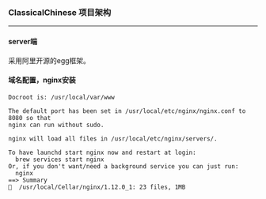 ### ClassicalChinese 项目架构

---

#### server端

采用阿里开源的egg框架。

#### 域名配置，nginx安装

```
Docroot is: /usr/local/var/www

The default port has been set in /usr/local/etc/nginx/nginx.conf to 8080 so that
nginx can run without sudo.

nginx will load all files in /usr/local/etc/nginx/servers/.

To have launchd start nginx now and restart at login:
  brew services start nginx
Or, if you don't want/need a background service you can just run:
  nginx
==> Summary
🍺  /usr/local/Cellar/nginx/1.12.0_1: 23 files, 1MB
```